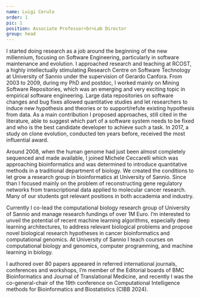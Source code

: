 ```yaml
---
name: Luigi Cerulo
order: 1
pic: 1
position: Associate Professor<br>Lab Director
group: head
---
```

I started doing research as a job around the beginning of the new millennium, focusing on Software Engineering, particularly in software maintenance and evolution. I approached research and teaching at RCOST, a highly intellectually stimulating Research Centre on Software Technology at University of Sannio under the supervision of Gerardo Canfora. From 2003 to 2009, during my PhD and postdoc, I worked mainly on Mining Software Repositories, which was an emerging and very exciting topic in empirical software engineering. Large data repositories on software changes and bug fixes allowed quantitative studies and let researchers to induce new hypothesis and theories or to support/refute existing hypothesis from data. As a main contribution I proposed approaches, still cited in the literature, able to suggest which part of a software system needs to be fixed and who is the best candidate developer to achieve such a task. In 2017, a study on clone evolution, conducted ten years before, received the most influential award.

Around 2008, when the human genome had just been almost  completely sequenced and made available, I joined Michele Ceccarelli which was approaching bioinformatics and was determined to introduce quantitative methods in a traditional department of biology. We created the conditions to let grow a research group in bioinformatics at University of Sannio. Since than I focused mainly on the problem of reconstructing gene regulatory networks from transcriptional data applied to molecular cancer research. Many of our students got relevant positions in both accademia and industry.

Currently I co-lead the computational biology research group of University of Sannio and manage research fundings of over 1M Euro. I’m interested to unveil the potential of recent machine learning algorithms, especially deep learning architectures, to address relevant biological problems and propose novel biological research hypotheses in cancer bioinformatics and computational genomics. At University of Sannio I teach courses on computational biology and genomics, computer programming, and machine learning in biology.

I authored over 80 papers appeared in referred international journals, conferences and workshops, I’m member of the Editorial boards of BMC Bioinformatics and Journal of Translational Medicine, and recently I was the co-general-chair of the 19th conference on
Computational Intelligence methods for Bioinformatics and Biostatistics (CIBB 2024).
